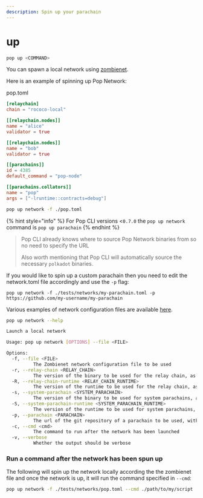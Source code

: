 ```yaml
---
description: Spin up your parachain
---
```


# up

```bash
pop up <COMMAND>
```

You can spawn a local network using [zombienet](https://github.com/paritytech/zombienet-sdk).

Here is an example of spinning up Pop Network:

pop.toml

```toml
[relaychain]
chain = "rococo-local"

[[relaychain.nodes]]
name = "alice"
validator = true

[[relaychain.nodes]]
name = "bob"
validator = true

[[parachains]]
id = 4385
default_command = "pop-node"

[[parachains.collators]]
name = "pop"
args = ["-lruntime::contracts=debug"]
```

```bash
pop up network -f ./pop.toml
```

{% hint style="info" %}
For Pop CLI versions <`0.7.0` the `pop up network` command is `pop up parachain`
{% endhint %}


> Pop CLI already knows where to source Pop Network binaries from so no need to specify the URL
>
> Also worth mentioning that Pop CLI will automatically source the necessary `polkadot` binaries.

If you would like to spin up a custom parachain then you need to edit the network.toml file accordingly and use the `-p` flag:

```
pop up network -f ./tests/networks/my-parachain.toml -p https://github.com/my-username/my-parachain
```

Various examples of network configuration files are available [here](https://github.com/r0gue-io/pop-cli/blob/main/tests/networks).

```bash
pop up network --help

Launch a local network

Usage: pop up network [OPTIONS] --file <FILE>

Options:
  -f, --file <FILE>
          The Zombienet network configuration file to be used
  -r, --relay-chain <RELAY_CHAIN>
          The version of the binary to be used for the relay chain, as per the release tag (e.g. "v1.13.0"). See https://github.com/paritytech/polkadot-sdk/releases for more details
  -R, --relay-chain-runtime <RELAY_CHAIN_RUNTIME>
          The version of the runtime to be used for the relay chain, as per the release tag (e.g. "v1.2.7"). See https://github.com/polkadot-fellows/runtimes/releases for more details
  -s, --system-parachain <SYSTEM_PARACHAIN>
          The version of the binary to be used for system parachains, as per the release tag (e.g. "v1.13.0"). Defaults to the relay chain version if not specified. See https://github.com/paritytech/polkadot-sdk/releases for more details
  -S, --system-parachain-runtime <SYSTEM_PARACHAIN_RUNTIME>
          The version of the runtime to be used for system parachains, as per the release tag (e.g. "v1.2.7"). See https://github.com/polkadot-fellows/runtimes/releases for more details
  -p, --parachain <PARACHAIN>
          The url of the git repository of a parachain to be used, with branch/release tag/commit specified as #fragment (e.g. 'https://github.com/org/repository#ref'). A specific binary name can also be optionally specified via query string parameter (e.g. 'https://github.com/org/repository?binaryname#ref'), defaulting to the name of the repository when not specified
  -c, --cmd <cmd>
          The command to run after the network has been launched
  -v, --verbose
          Whether the output should be verbose
```

### Run a command after the network has been spun up

The following will spin up the network locally according the the zombienet file and once the network is up, it will run the command specified in `--cmd`:

```bash
pop up network -f ./tests/networks/pop.toml --cmd ./path/to/my/script
```

